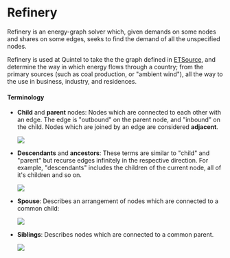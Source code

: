 # Refinery

Refinery is an energy-graph solver which, given demands on some nodes and
shares on some edges, seeks to find the demand of all the unspecified nodes.

Refinery is used at Quintel to take the the graph defined in
[ETSource][etsource], and determine the way in which energy flows through a
country; from the primary sources (such as coal production, or "ambient wind"),
all the way to the use in business, industry, and residences.

#### Terminology

* **Child** and **parent** nodes: Nodes which are connected to each other with
  an edge. The edge is "outbound" on the parent node, and "inbound" on the
  child. Nodes which are joined by an edge are considered **adjacent**.

  ![](https://dl.dropbox.com/sh/dr9ui09l5s2kgrt/8EMlQNebWz/parent-child.png)

* **Descendants** and **ancestors**: These terms are similar to "child" and
  "parent" but recurse edges infinitely in the respective direction. For
  example, "descendants" includes the children of the current node, all of
  it's children and so on.

  ![](https://dl.dropbox.com/sh/dr9ui09l5s2kgrt/n6gWN6GZJ0/ancestor-descendant.png)

* **Spouse**: Describes an arrangement of nodes which are connected to a
  common child:

  ![](https://dl.dropbox.com/sh/dr9ui09l5s2kgrt/hQIRCq0V0z/spouse.png)

* **Siblings**: Describes nodes which are connected to a common parent.

  ![](https://dl.dropbox.com/sh/dr9ui09l5s2kgrt/SEYBOLGAMz/sibling.png)

[etsource]: https://github.com/quintel/etsource
[atlas]:    https://github.com/quintel/atlas

